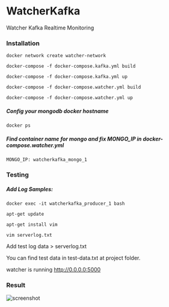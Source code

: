 # WatcherKafka
Watcher Kafka Realtime Monitoring


### Installation

```docker network create watcher-network```

```docker-compose -f docker-compose.kafka.yml build```

```docker-compose -f docker-compose.kafka.yml up```

```docker-compose -f docker-compose.watcher.yml build```

```docker-compose -f docker-compose.watcher.yml up```

##### Config your mongodb docker hostname

```docker ps```

##### Find container name for mongo and fix MONGO_IP in docker-compose.watcher.yml

```MONGO_IP: watcherkafka_mongo_1```

### Testing

##### Add Log Samples:

```docker exec -it watcherkafka_producer_1 bash```

```apt-get update```

```apt-get install vim```

```vim serverlog.txt```

Add test log data > serverlog.txt

You can find test data in test-data.txt at project folder.

watcher is running http://0.0.0.0:5000 

### Result

![screenshot](screenshot.png "screenshot")
